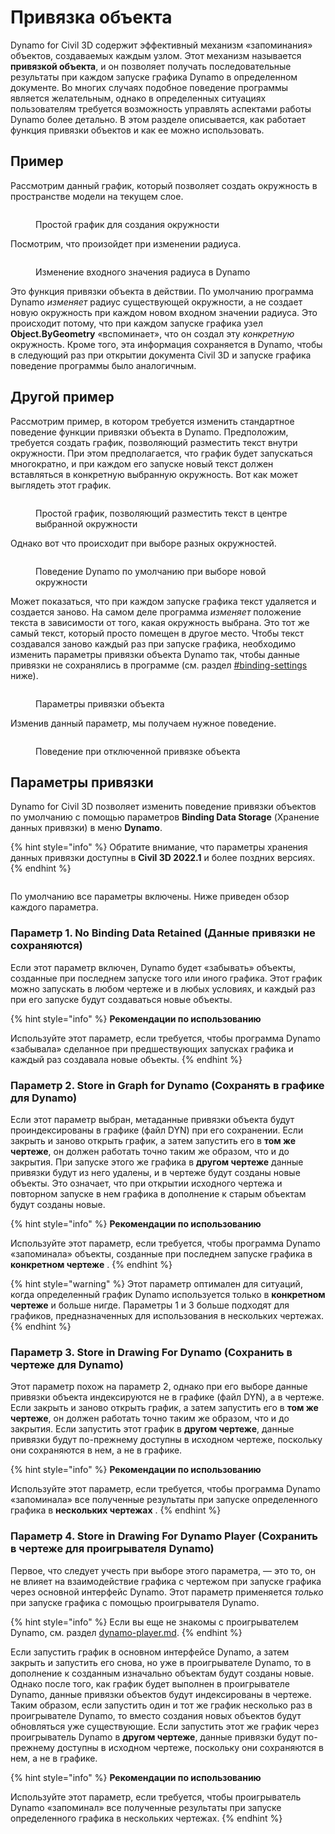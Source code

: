 # Привязка объекта

Dynamo for Civil 3D содержит эффективный механизм «запоминания» объектов, создаваемых каждым узлом. Этот механизм называется **привязкой объекта**, и он позволяет получать последовательные результаты при каждом запуске графика Dynamo в определенном документе. Во многих случаях подобное поведение программы является желательным, однако в определенных ситуациях пользователям требуется возможность управлять аспектами работы Dynamo более детально. В этом разделе описывается, как работает функция привязки объектов и как ее можно использовать.

## Пример

Рассмотрим данный график, который позволяет создать окружность в пространстве модели на текущем слое.

<figure><img src="../../.gitbook/assets/c3d-binding-create-circle.png" alt=""><figcaption><p>Простой график для создания окружности</p></figcaption></figure>

Посмотрим, что произойдет при изменении радиуса.

<figure><img src="../../.gitbook/assets/c3d-binding-change-radius.gif" alt=""><figcaption><p>Изменение входного значения радиуса в Dynamo</p></figcaption></figure>

Это функция привязки объекта в действии. По умолчанию программа Dynamo _изменяет_ радиус существующей окружности, а не создает новую окружность при каждом новом входном значении радиуса. Это происходит потому, что при каждом запуске графика узел **Object.ByGeometry** «вспоминает», что он создал эту _конкретную_ окружность. Кроме того, эта информация сохраняется в Dynamo, чтобы в следующий раз при открытии документа Civil 3D и запуске графика поведение программы было аналогичным.

## Другой пример

Рассмотрим пример, в котором требуется изменить стандартное поведение функции привязки объекта в Dynamo. Предположим, требуется создать график, позволяющий разместить текст внутри окружности. При этом предполагается, что график будет запускаться многократно, и при каждом его запуске новый текст должен вставляться в конкретную выбранную окружность. Вот как может выглядеть этот график.

<figure><img src="../../.gitbook/assets/c3d-binding-create-text.png" alt=""><figcaption><p>Простой график, позволяющий разместить текст в центре выбранной окружности</p></figcaption></figure>

Однако вот что происходит при выборе разных окружностей.

<figure><img src="../../.gitbook/assets/c3d-binding-select-circle.gif" alt=""><figcaption><p>Поведение Dynamo по умолчанию при выборе новой окружности</p></figcaption></figure>

Может показаться, что при каждом запуске графика текст удаляется и создается заново. На самом деле программа _изменяет_ положение текста в зависимости от того, какая окружность выбрана. Это тот же самый текст, который просто помещен в другое место. Чтобы текст создавался заново каждый раз при запуске графика, необходимо изменить параметры привязки объекта Dynamo так, чтобы данные привязки не сохранялись в программе (см. раздел [\#binding-settings](object-binding.md#binding-settings "mention") ниже).

<figure><img src="../../.gitbook/assets/Land_ServicePlacement_BindingSettings.png" alt=""><figcaption><p>Параметры привязки объекта</p></figcaption></figure>

Изменив данный параметр, мы получаем нужное поведение.

<figure><img src="../../.gitbook/assets/c3d-binding-repeat-placement.gif" alt=""><figcaption><p>Поведение при отключенной привязке объекта</p></figcaption></figure>

## Параметры привязки

Dynamo for Civil 3D позволяет изменить поведение привязки объектов по умолчанию с помощью параметров **Binding Data Storage** (Хранение данных привязки) в меню **Dynamo**.

{% hint style="info" %} Обратите внимание, что параметры хранения данных привязки доступны в **Civil 3D 2022.1** и более поздних версиях. {% endhint %}

<figure><img src="../../.gitbook/assets/c3d-binding-settings (1).png" alt=""><figcaption></figcaption></figure>

По умолчанию все параметры включены. Ниже приведен обзор каждого параметра.

### Параметр 1\. No Binding Data Retained (Данные привязки не сохраняются)

Если этот параметр включен, Dynamo будет «забывать» объекты, созданные при последнем запуске того или иного графика. Этот график можно запускать в любом чертеже и в любых условиях, и каждый раз при его запуске будут создаваться новые объекты.

{% hint style="info" %} **Рекомендации по использованию** 

Используйте этот параметр, если требуется, чтобы программа Dynamo «забывала» сделанное при предшествующих запусках графика и каждый раз создавала новые объекты.  {% endhint %}

### Параметр 2\. Store in Graph for Dynamo (Сохранять в графике для Dynamo)

Если этот параметр выбран, метаданные привязки объекта будут проиндексированы в графике (файл DYN) при его сохранении. Если закрыть и заново открыть график, а затем запустить его в **том же чертеже**, он должен работать точно таким же образом, что и до закрытия. При запуске этого же графика в **другом чертеже** данные привязки будут из него удалены, и в чертеже будут созданы новые объекты. Это означает, что при открытии исходного чертежа и повторном запуске в нем графика в дополнение к старым объектам будут созданы новые.

{% hint style="info" %} **Рекомендации по использованию** 

Используйте этот параметр, если требуется, чтобы программа Dynamo «запоминала» объекты, созданные при последнем запуске графика в **конкретном чертеже** . {% endhint %}

{% hint style="warning" %} Этот параметр оптимален для ситуаций, когда определенный график Dynamo используется только в **конкретном чертеже** и больше нигде. Параметры 1 и 3 больше подходят для графиков, предназначенных для использования в нескольких чертежах. {% endhint %}

### Параметр 3\. Store in Drawing For Dynamo (Сохранить в чертеже для Dynamo)

Этот параметр похож на параметр 2, однако при его выборе данные привязки объекта индексируются не в графике (файл DYN), а в чертеже. Если закрыть и заново открыть график, а затем запустить его в **том же чертеже**, он должен работать точно таким же образом, что и до закрытия. Если запустить этот график в **другом чертеже**, данные привязки будут по-прежнему доступны в исходном чертеже, поскольку они сохраняются в нем, а не в графике.

{% hint style="info" %} **Рекомендации по использованию** 

Используйте этот параметр, если требуется, чтобы программа Dynamo «запоминала» все полученные результаты при запуске определенного графика в **нескольких чертежах** . {% endhint %}

### Параметр 4\. Store in Drawing For Dynamo Player (Сохранить в чертеже для проигрывателя Dynamo)

Первое, что следует учесть при выборе этого параметра, — это то, он не влияет на взаимодействие графика с чертежом при запуске графика через основной интерфейс Dynamo. Этот параметр применяется _только_ при запуске графика с помощью проигрывателя Dynamo.

{% hint style="info" %} Если вы еще не знакомы с проигрывателем Dynamo, см. раздел [dynamo-player.md](../dynamo-player.md "mention"). {% endhint %}

Если запустить график в основном интерфейсе Dynamo, а затем закрыть и запустить его снова, но уже в проигрывателе Dynamo, то в дополнение к созданным изначально объектам будут созданы новые. Однако после того, как график будет выполнен в проигрывателе Dynamo, данные привязки объектов будут индексированы в чертеже. Таким образом, если запустить один и тот же график несколько раз в проигрывателе Dynamo, то вместо создания новых объектов будут обновляться уже существующие. Если запустить этот же график через проигрыватель Dynamo в **другом чертеже**, данные привязки будут по-прежнему доступны в исходном чертеже, поскольку они сохраняются в нем, а не в графике.

{% hint style="info" %} **Рекомендации по использованию** 

Используйте этот параметр, если требуется, чтобы проигрыватель Dynamo «запоминал» все полученные результаты при запуске определенного графика в нескольких чертежах. {% endhint %}
